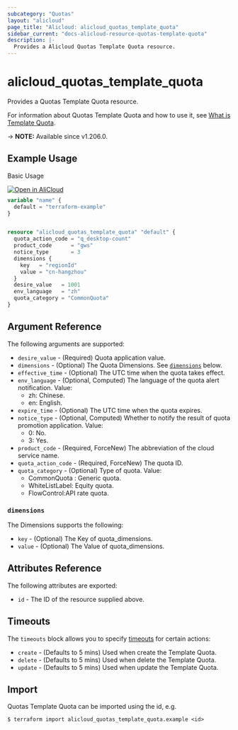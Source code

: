```yaml
---
subcategory: "Quotas"
layout: "alicloud"
page_title: "Alicloud: alicloud_quotas_template_quota"
sidebar_current: "docs-alicloud-resource-quotas-template-quota"
description: |-
  Provides a Alicloud Quotas Template Quota resource.
---
```


# alicloud_quotas_template_quota

Provides a Quotas Template Quota resource. 

For information about Quotas Template Quota and how to use it, see [What is Template Quota](https://www.alibabacloud.com/help/en/quota-center/developer-reference/api-quotas-2020-05-10-createtemplatequotaitem).

-> **NOTE:** Available since v1.206.0.

## Example Usage

Basic Usage

<div style="display: block;margin-bottom: 40px;"><div class="oics-button" style="float: right;position: absolute;margin-bottom: 10px;">
  <a href="https://api.aliyun.com/api-tools/terraform?resource=alicloud_quotas_template_quota&exampleId=b520d0db-5337-817e-ab7d-8ab701e77882246cb3f6&activeTab=example&spm=docs.r.quotas_template_quota.0.b520d0db53&intl_lang=EN_US" target="_blank">
    <img alt="Open in AliCloud" src="https://img.alicdn.com/imgextra/i1/O1CN01hjjqXv1uYUlY56FyX_!!6000000006049-55-tps-254-36.svg" style="max-height: 44px; max-width: 100%;">
  </a>
</div></div>

```terraform
variable "name" {
  default = "terraform-example"
}


resource "alicloud_quotas_template_quota" "default" {
  quota_action_code = "q_desktop-count"
  product_code      = "gws"
  notice_type       = 3
  dimensions {
    key   = "regionId"
    value = "cn-hangzhou"
  }
  desire_value   = 1001
  env_language   = "zh"
  quota_category = "CommonQuota"
}
```


## Argument Reference

The following arguments are supported:
* `desire_value` - (Required) Quota application value.
* `dimensions` - (Optional) The Quota Dimensions. See [`dimensions`](#dimensions) below.
* `effective_time` - (Optional) The UTC time when the quota takes effect.
* `env_language` - (Optional, Computed) The language of the quota alert notification. Value:
  - zh: Chinese.
  - en: English.
* `expire_time` - (Optional) The UTC time when the quota expires.
* `notice_type` - (Optional, Computed) Whether to notify the result of quota promotion application. Value:
  - 0: No.
  - 3: Yes.
* `product_code` - (Required, ForceNew) The abbreviation of the cloud service name.
* `quota_action_code` - (Required, ForceNew) The quota ID.
* `quota_category` - (Optional) Type of quota. Value:
  - CommonQuota : Generic quota.
  - WhiteListLabel: Equity quota.
  - FlowControl:API rate quota.

### `dimensions`

The Dimensions supports the following:
* `key` - (Optional) The Key of quota_dimensions.
* `value` - (Optional) The Value of quota_dimensions.


## Attributes Reference

The following attributes are exported:
* `id` - The ID of the resource supplied above.

## Timeouts

The `timeouts` block allows you to specify [timeouts](https://www.terraform.io/docs/configuration-0-11/resources.html#timeouts) for certain actions:
* `create` - (Defaults to 5 mins) Used when create the Template Quota.
* `delete` - (Defaults to 5 mins) Used when delete the Template Quota.
* `update` - (Defaults to 5 mins) Used when update the Template Quota.

## Import

Quotas Template Quota can be imported using the id, e.g.

```shell
$ terraform import alicloud_quotas_template_quota.example <id>
```